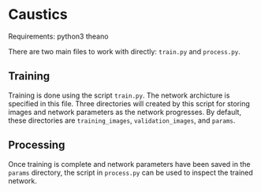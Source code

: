 # Caustics

Requirements:
python3
theano

There are two main files to work with directly: `train.py` and `process.py`.

## Training

Training is done using the script `train.py`. The network archicture
is specified in this file. Three directories will created by this script for storing images and network parameters as the network progresses. By default, these directories are `training_images`, `validation_images`, and `params`.

## Processing

Once training is complete and network parameters have been saved in the `params` directory, the script in `process.py` can be used to inspect the trained network.

